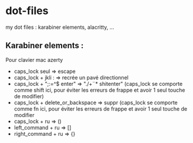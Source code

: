 # dot-files
my dot files : karabiner elements, alacritty, ...

## Karabiner elements :
Pour clavier mac azerty
- caps_lock seul => escape
- caps_lock + jkli : => recrée un pavé directionnel
- caps_lock + ";:=^$ enter"  => "./+¨* shitenter"  (caps_lock se comporte comme shift ici, pour éviter les erreurs de frappe et avoir 1 seul touche de modifier)
- caps_lock + delete_or_backspace => suppr   (caps_lock se comporte comme fn ici, pour éviter les erreurs de frappe et avoir 1 seul touche de modifier
- caps_lock + ru => ()
- left_command + ru => []
- right_command + ru => {}
